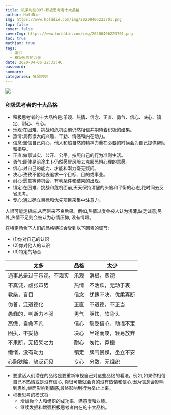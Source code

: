 ```yaml
---
title: 吼呆时刻097-积极思考者十大品格
author: HoldDie
img: https://www.holddie.com/img/20200406223701.png
top: false
cover: false
coverImg: https://www.holddie.com/img/20200406223701.png
toc: true
mathjax: true
tags:
  - 读书
  - 积极思考的力量
date: 2020-04-06 22:31:46
password:
summary:
categories: 吼呆时刻
---
```


![](https://www.holddie.com/img/20200406223701.png)

### 积极思考者的十大品格

- 积极思考者的十大品格是:乐观、热情、信念、正直、勇气、信心、决心、镇定、耐心、专心。
- 乐观:在困难、挑战和危机面前仍然相信并期待着积极的结果。
- 热情:具有很大的兴趣、干劲、情感和内在动力。
- 信念:坚信自己内心、他人和超自然的精神力量在必要的时候会为自己提供帮助和指导。
- 正直:做事诚实、公开、公平。按照自己的行为准则生活。
- 勇气:即使是前途未卜仍然愿冒风险去克服恐惧心理的意愿。
- 信心:对自己的能力、才能和潜力毫无疑问。
- 决心:孜孜不倦地去追求一个目标、目的或事业。
- 耐心:愿意等待机会、有利条件和结果的出现。
- 镇定:在困难、挑战和危机面前,天天保持清醒的头脑和平衡的心态,花时间去反省思考。
- 专心:通过确立目标和优先项目来集中注意力。



人很可能走极端,从而带来不良后果。例如,热情过度会被人认为浅薄,缺乏诚意;另外,热情不足则会被认为心情压抑, 没有情趣。



在特定场合下人们的品格特征会受到以下因素的调节:

- (1)你对自己的认识
- (2)你对他人的认识
- (3)特定的场合



| 太多                     | 品格 | 太少               |
| ------------------------ | ---- | ------------------ |
| 遇事总是过于乐观，不现实 | 乐观 | 消极，悲观         |
| 不真诚，虚张声势         | 热情 | 不活跃，无动于衷   |
| 教条，盲目               | 信念 | 犹豫不决，优柔寡断 |
| 伪善，泛道德化           | 正直 | 不道德，不正当     |
| 愚蠢的，判断力不强       | 勇气 | 胆怯，软骨头       |
| 高傲，自命不凡           | 信心 | 缺乏信心，动摇不定 |
| 固执，不妥协             | 决心 | 半途而废，轻易放弃 |
| 不果断，无招架之力       | 耐心 | 匆忙，莽撞         |
| 懒惰，没有动力           | 镇定 | 脾气暴躁，坐立不安 |
| 心胸狭隘，缺乏远见       | 专心 | 分散，无组织       |



- 要激活人们潜在的品格是要重新审视自己对这些品格的看法。例如,如果你相信自己不热情或是没有信心, 你很可能就会真的没有热情和信心,因为信念会影响到思维,继而影响到情感,最终影响到行为举止上来。
- 积极思考的模式将:
  - 增加你个人和组织的成功率、满意度和业绩。
  - 继续发掘和增强积极思考者内在的十大品格。